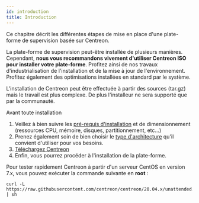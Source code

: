 ```yaml
---
id: introduction
title: Introduction
---
```


Ce chapitre décrit les différentes étapes de mise en place d'une plate-forme de
supervision basée sur Centreon.

La plate-forme de supervision peut-être installée de plusieurs manières.
Cependant, **nous vous recommandons vivement d'utiliser Centreon ISO pour
installer votre plate-forme**. Profitez ainsi de nos travaux d'industrialisation
de l'installation et de la mise à jour de l'environnement. Profitez également
des optimisations installées en standard par le système.

L'installation de Centreon peut être effectuée à partir des sources (tar.gz)
mais le travail est plus complexe. De plus l'installeur ne sera supporté que par
la communauté.

Avant toute installation

1.  Veillez à bien suivre les [pré-requis
    d'installation](prerequisites.md) et de dimensionnement
    (ressources CPU, mémoire, disques, partitionnement, etc...)
2.  Prenez également soin de bien choisir le [type
    d'architecture](architectures.md) qu'il convient d'utiliser pour vos besoins.
3.  [Téléchargez Centreon](https://download.centreon.com/)
4.  Enfin, vous pourrez procéder à l'installation de la plate-forme.

Pour tester rapidement Centreon à partir d'un serveur CentOS en version 7.x,
vous pouvez exécuter la commande suivante en **root** :

``` shell
curl -L https://raw.githubusercontent.com/centreon/centreon/20.04.x/unattended.sh | sh
```
